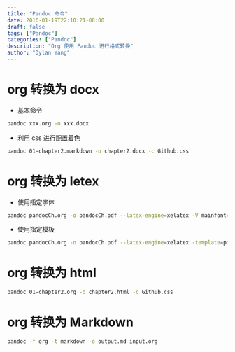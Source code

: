 ```yaml
---
title: "Pandoc 命令"
date: 2016-01-19T22:10:21+08:00
draft: false
tags: ["Pandoc"]
categories: ["Pandoc"]
description: "Org 使用 Pandoc 进行格式转换"
author: "Dylan Yang"
---
```


# org 转换为 docx
- 基本命令
``` sh
pandoc xxx.org -o xxx.docx
```
- 利用 css 进行配置着色
``` sh
pandoc 01-chapter2.markdown -o chapter2.docx -c Github.css
```
# org 转换为 letex
- 使用指定字体
``` sh
pandoc pandocCh.org -o pandocCh.pdf --latex-engine=xelatex -V mainfont="SimSun"
```
- 使用指定模板
``` sh
pandoc pandocCh.org -o pandocCh.pdf --latex-engine=xelatex -template=pm-template.latex
```
# org 转换为 html
``` sh
pandoc 01-chapter2.org -o chapter2.html -c Github.css
```
# org 转换为 Markdown
``` sh
pandoc -f org -t markdown -o output.md input.org
```
